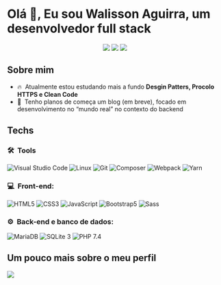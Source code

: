 <h1> Olá 👋, Eu sou Walisson Aguirra, um desenvolvedor full stack</h1>

<p align="center">
    <a href="mailto:walisson.aguirra@gmail.com"><img src="https://img.shields.io/badge/walisson.aguirra@gmail.com-D14836?style=for-the-badge&logo=gmail&logoColor=white"/></a>
    <a href="https://wa.me/5594984278097"><img src="https://img.shields.io/badge/WhatsApp-25D366?style=for-the-badge&logo=whatsapp&logoColor=white"/></a>
    <a href="https://www.linkedin.com/in/walissonaguirra"><img src="https://img.shields.io/badge/Walisson%20Aguirra-0077B5?style=for-the-badge&logo=linkedin&logoColor=white"/></a>
</p>

<h2>Sobre mim</h2>

- 🔥 &nbsp;Atualmente estou estudando mais a fundo **Desgin Patters, Procolo HTTPS e Clean Code**
- 📝 &nbsp;Tenho planos de começa um blog (em breve), focado em desenvolvimento no “mundo real” no contexto do backend

<h2>Techs</h2>

<h3> 🛠 &nbsp;Tools</h3>

![Visual Studio Code](https://img.shields.io/badge/-VS%20Code-333333?style=for-the-badge&logo=visual%20studio%20code)
![Linux](https://img.shields.io/badge/-Linux-333333?style=for-the-badge&logo=linux)
![Git](https://img.shields.io/badge/-Git-333333?style=for-the-badge&logo=git)
![Composer](https://img.shields.io/badge/-Composer-333333?style=for-the-badge&logo=composer)
![Webpack](https://img.shields.io/badge/-Webpack-333333?style=for-the-badge&logo=webpack)
![Yarn](https://img.shields.io/badge/-Yarn-333333?style=for-the-badge&logo=yarn)

<h3>💻 &nbsp;Front-end:</h3>

![HTML5](https://img.shields.io/badge/-HTML%205-333333?style=for-the-badge&logo=HTML5)
![CSS3](https://img.shields.io/badge/-CSS%203-333333?style=for-the-badge&logo=CSS3&logoColor=1572B6)
![JavaScript](https://img.shields.io/badge/-JavaScript-333333?style=for-the-badge&logo=javascript)
![Bootstrap5](https://img.shields.io/badge/-Bootstrap%205-333333?style=for-the-badge&logo=bootstrap)
![Sass](https://img.shields.io/badge/-Sass-333333?style=for-the-badge&logo=sass)

<h3>⚙️ &nbsp;Back-end e banco de dados:</h3>

![MariaDB](https://img.shields.io/badge/-Maria%20DB-333333?style=for-the-badge&logo=mariadb)
![SQLite 3](https://img.shields.io/badge/-SQLite%203-333333?style=for-the-badge&logo=sqlite)
![PHP 7.4](https://img.shields.io/badge/-PHP%207.4-333333?style=for-the-badge&logo=php)

<h2>Um pouco mais sobre o meu perfil</h2>

<img src="https://github-readme-stats.vercel.app/api?username=walissonaguirra&show_icons=true&theme=dracula&hide=issues,stars"/>
